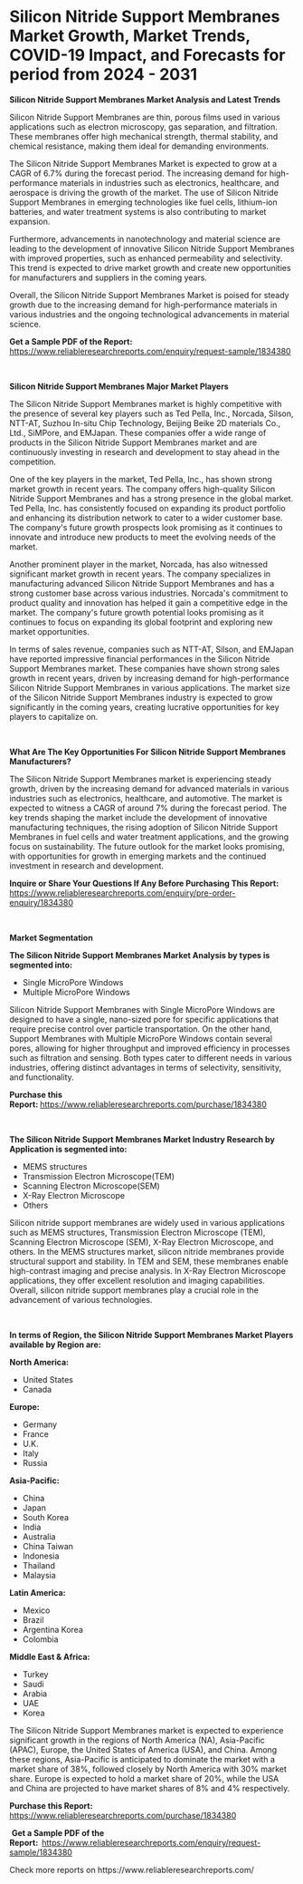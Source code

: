 <p><h1>Silicon Nitride Support Membranes Market Growth, Market Trends, COVID-19 Impact, and Forecasts for period from 2024 - 2031</h1></p><p><strong>Silicon Nitride Support Membranes Market Analysis and Latest Trends</strong></p>
<p><p>Silicon Nitride Support Membranes are thin, porous films used in various applications such as electron microscopy, gas separation, and filtration. These membranes offer high mechanical strength, thermal stability, and chemical resistance, making them ideal for demanding environments.</p><p>The Silicon Nitride Support Membranes Market is expected to grow at a CAGR of 6.7% during the forecast period. The increasing demand for high-performance materials in industries such as electronics, healthcare, and aerospace is driving the growth of the market. The use of Silicon Nitride Support Membranes in emerging technologies like fuel cells, lithium-ion batteries, and water treatment systems is also contributing to market expansion.</p><p>Furthermore, advancements in nanotechnology and material science are leading to the development of innovative Silicon Nitride Support Membranes with improved properties, such as enhanced permeability and selectivity. This trend is expected to drive market growth and create new opportunities for manufacturers and suppliers in the coming years.</p><p>Overall, the Silicon Nitride Support Membranes Market is poised for steady growth due to the increasing demand for high-performance materials in various industries and the ongoing technological advancements in material science.</p></p>
<p><strong>Get a Sample PDF of the Report:&nbsp;</strong> <a href="https://www.reliableresearchreports.com/enquiry/request-sample/1834380">https://www.reliableresearchreports.com/enquiry/request-sample/1834380</a></p>
<p>&nbsp;</p>
<p><strong>Silicon Nitride Support Membranes Major Market Players</strong></p>
<p><p>The Silicon Nitride Support Membranes market is highly competitive with the presence of several key players such as Ted Pella, Inc., Norcada, Silson, NTT-AT, Suzhou In-situ Chip Technology, Beijing Beike 2D materials Co., Ltd., SiMPore, and EMJapan. These companies offer a wide range of products in the Silicon Nitride Support Membranes market and are continuously investing in research and development to stay ahead in the competition.</p><p>One of the key players in the market, Ted Pella, Inc., has shown strong market growth in recent years. The company offers high-quality Silicon Nitride Support Membranes and has a strong presence in the global market. Ted Pella, Inc. has consistently focused on expanding its product portfolio and enhancing its distribution network to cater to a wider customer base. The company's future growth prospects look promising as it continues to innovate and introduce new products to meet the evolving needs of the market.</p><p>Another prominent player in the market, Norcada, has also witnessed significant market growth in recent years. The company specializes in manufacturing advanced Silicon Nitride Support Membranes and has a strong customer base across various industries. Norcada's commitment to product quality and innovation has helped it gain a competitive edge in the market. The company's future growth potential looks promising as it continues to focus on expanding its global footprint and exploring new market opportunities.</p><p>In terms of sales revenue, companies such as NTT-AT, Silson, and EMJapan have reported impressive financial performances in the Silicon Nitride Support Membranes market. These companies have shown strong sales growth in recent years, driven by increasing demand for high-performance Silicon Nitride Support Membranes in various applications. The market size of the Silicon Nitride Support Membranes industry is expected to grow significantly in the coming years, creating lucrative opportunities for key players to capitalize on.</p></p>
<p>&nbsp;</p>
<p><strong>What Are The Key Opportunities For Silicon Nitride Support Membranes Manufacturers?</strong></p>
<p><p>The Silicon Nitride Support Membranes market is experiencing steady growth, driven by the increasing demand for advanced materials in various industries such as electronics, healthcare, and automotive. The market is expected to witness a CAGR of around 7% during the forecast period. The key trends shaping the market include the development of innovative manufacturing techniques, the rising adoption of Silicon Nitride Support Membranes in fuel cells and water treatment applications, and the growing focus on sustainability. The future outlook for the market looks promising, with opportunities for growth in emerging markets and the continued investment in research and development.</p></p>
<p><strong>Inquire or Share Your Questions If Any Before Purchasing This Report:</strong> <a href="https://www.reliableresearchreports.com/enquiry/pre-order-enquiry/1834380">https://www.reliableresearchreports.com/enquiry/pre-order-enquiry/1834380</a></p>
<p>&nbsp;</p>
<p><strong>Market Segmentation</strong></p>
<p><strong>The Silicon Nitride Support Membranes Market Analysis by types is segmented into:</strong></p>
<p><ul><li>Single MicroPore Windows</li><li>Multiple MicroPore Windows</li></ul></p>
<p><p>Silicon Nitride Support Membranes with Single MicroPore Windows are designed to have a single, nano-sized pore for specific applications that require precise control over particle transportation. On the other hand, Support Membranes with Multiple MicroPore Windows contain several pores, allowing for higher throughput and improved efficiency in processes such as filtration and sensing. Both types cater to different needs in various industries, offering distinct advantages in terms of selectivity, sensitivity, and functionality.</p></p>
<p><strong>Purchase this Report:&nbsp;</strong><a href="https://www.reliableresearchreports.com/purchase/1834380">https://www.reliableresearchreports.com/purchase/1834380</a></p>
<p>&nbsp;</p>
<p><strong>The Silicon Nitride Support Membranes Market Industry Research by Application is segmented into:</strong></p>
<p><ul><li>MEMS structures</li><li>Transmission Electron Microscope(TEM)</li><li>Scanning Electron Microscope(SEM)</li><li>X-Ray Electron Microscope</li><li>Others</li></ul></p>
<p><p>Silicon nitride support membranes are widely used in various applications such as MEMS structures, Transmission Electron Microscope (TEM), Scanning Electron Microscope (SEM), X-Ray Electron Microscope, and others. In the MEMS structures market, silicon nitride membranes provide structural support and stability. In TEM and SEM, these membranes enable high-contrast imaging and precise analysis. In X-Ray Electron Microscope applications, they offer excellent resolution and imaging capabilities. Overall, silicon nitride support membranes play a crucial role in the advancement of various technologies.</p></p>
<p>&nbsp;</p>
<p><strong>In terms of Region, the Silicon Nitride Support Membranes Market Players available by Region are:</strong></p>
<p>
    <p> <strong> North America: </strong>
        <ul>
            <li>United States</li>
            <li>Canada</li>
        </ul>
        </p> 
    <p> <strong> Europe: </strong>
        <ul>
            <li>Germany</li>
            <li>France</li>
            <li>U.K.</li>
            <li>Italy</li>
            <li>Russia</li>
        </ul>
        </p> 
    <p> <strong> Asia-Pacific: </strong>
        <ul>
            <li>China</li>
            <li>Japan</li>
            <li>South Korea</li>
            <li>India</li>
            <li>Australia</li>
            <li>China Taiwan</li>
            <li>Indonesia</li>
            <li>Thailand</li>
            <li>Malaysia</li>
        </ul>
        </p> 
    <p> <strong> Latin America: </strong>
        <ul>
            <li>Mexico</li>
            <li>Brazil</li>
            <li>Argentina Korea</li>
            <li>Colombia</li>
        </ul>
        </p> 
    <p> <strong> Middle East & Africa: </strong>
        <ul>
            <li>Turkey</li>
            <li>Saudi</li>
            <li>Arabia</li>
            <li>UAE</li>
            <li>Korea</li>
        </ul>
    </p>
    </p>
<p><p>The Silicon Nitride Support Membranes market is expected to experience significant growth in the regions of North America (NA), Asia-Pacific (APAC), Europe, the United States of America (USA), and China. Among these regions, Asia-Pacific is anticipated to dominate the market with a market share of 38%, followed closely by North America with 30% market share. Europe is expected to hold a market share of 20%, while the USA and China are projected to have market shares of 8% and 4% respectively.</p></p>
<p><strong>Purchase this Report: </strong><a href="https://www.reliableresearchreports.com/purchase/1834380">https://www.reliableresearchreports.com/purchase/1834380</a></p>
<p>&nbsp;<strong>Get a Sample PDF of the Report:&nbsp;&nbsp;</strong><a href="https://www.reliableresearchreports.com/enquiry/request-sample/1834380">https://www.reliableresearchreports.com/enquiry/request-sample/1834380</a></p>
<p><strong></strong></p>
<p>Check more reports on https://www.reliableresearchreports.com/</p>